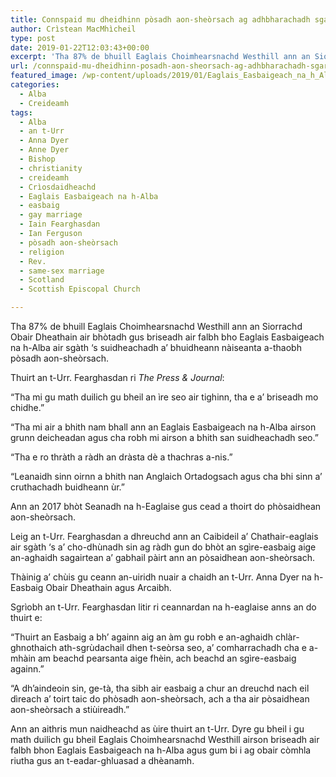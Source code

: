 ```yaml
---
title: Connspaid mu dheidhinn pòsadh aon-sheòrsach ag adhbharachadh sgaradh ann an Eaglais Easbaigeach na h-Alba
author: Crìstean MacMhìcheil
type: post
date: 2019-01-22T12:03:43+00:00
excerpt: 'Tha 87% de bhuill Eaglais Choimhearsnachd Westhill ann an Siorrachd Obair Dheathain air bhòtadh gus briseadh air falbh bho Eaglais Easbaigeach na h-Alba air sgàth ‘s suidheachadh a’ bhuidheann nàiseanta a-thaobh pòsadh aon-sheòrsach.'
url: /connspaid-mu-dheidhinn-posadh-aon-sheorsach-ag-adhbharachadh-sgaradh-ann-an-eaglais-easbaigeach-na-h-alba/
featured_image: /wp-content/uploads/2019/01/Eaglais_Easbaigeach_na_h_Alba.png
categories:
  - Alba
  - Creideamh
tags:
  - Alba
  - an t-Urr
  - Anna Dyer
  - Anne Dyer
  - Bishop
  - christianity
  - creideamh
  - Crìosdaidheachd
  - Eaglais Easbaigeach na h-Alba
  - easbaig
  - gay marriage
  - Iain Fearghasdan
  - Ian Ferguson
  - pòsadh aon-sheòrsach
  - religion
  - Rev.
  - same-sex marriage
  - Scotland
  - Scottish Episcopal Church

---
```

Tha 87% de bhuill Eaglais Choimhearsnachd Westhill ann an Siorrachd Obair Dheathain air bhòtadh gus briseadh air falbh bho Eaglais Easbaigeach na h-Alba air sgàth ‘s suidheachadh a’ bhuidheann nàiseanta a-thaobh pòsadh aon-sheòrsach.

Thuirt an t-Urr. Fearghasdan ri _The Press & Journal_:

“Tha mi gu math duilich gu bheil an ìre seo air tighinn, tha e a’ briseadh mo chidhe.”

“Tha mi air a bhith nam bhall ann an Eaglais Easbaigeach na h-Alba airson grunn deicheadan agus cha robh mi airson a bhith san suidheachadh seo.”

“Tha e ro thràth a ràdh an dràsta dè a thachras a-nis.”

“Leanaidh sinn oirnn a bhith nan Anglaich Ortadogsach agus cha bhi sinn a’ cruthachadh buidheann ùr.”

Ann an 2017 bhòt Seanadh na h-Eaglaise gus cead a thoirt do phòsaidhean aon-sheòrsach.

Leig an t-Urr. Fearghasdan a dhreuchd ann an Caibideil a’ Chathair-eaglais air sgàth ‘s a’ cho-dhùnadh sin ag ràdh gun do bhòt an sgìre-easbaig aige an-aghaidh sagairtean a’ gabhail pàirt ann an pòsaidhean aon-sheòrsach.

Thàinig a’ chùis gu ceann an-uiridh nuair a chaidh an t-Urr. Anna Dyer na h-Easbaig Obair Dheathain agus Arcaibh.

Sgrìobh an t-Urr. Fearghasdan litir ri ceannardan na h-eaglaise anns an do thuirt e:

“Thuirt an Easbaig a bh’ againn aig an àm gu robh e an-aghaidh chlàr-ghnothaich ath-sgrùdachail dhen t-seòrsa seo, a’ comharrachadh cha e a-mhàin am beachd pearsanta aige fhèin, ach beachd an sgìre-easbaig againn.”

“A dh’aindeoin sin, ge-tà, tha sibh air easbaig a chur an dreuchd nach eil dìreach a’ toirt taic do phòsadh aon-sheòrsach, ach a tha air pòsaidhean aon-sheòrsach a stiùireadh.”

Ann an aithris mun naidheachd as ùire thuirt an t-Urr. Dyre gu bheil i gu math duilich gu bheil Eaglais Choimhearsnachd Westhill airson briseadh air falbh bhon Eaglais Easbaigeach na h-Alba agus gum bi i ag obair còmhla riutha gus an t-eadar-ghluasad a dhèanamh.